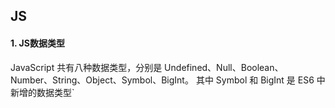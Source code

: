 ## JS

#### 1. JS数据类型
JavaScript 共有八种数据类型，分别是 Undefined、Null、Boolean、 Number、String、Object、Symbol、BigInt。 其中 Symbol 和 BigInt 是 ES6 中新增的数据类型`